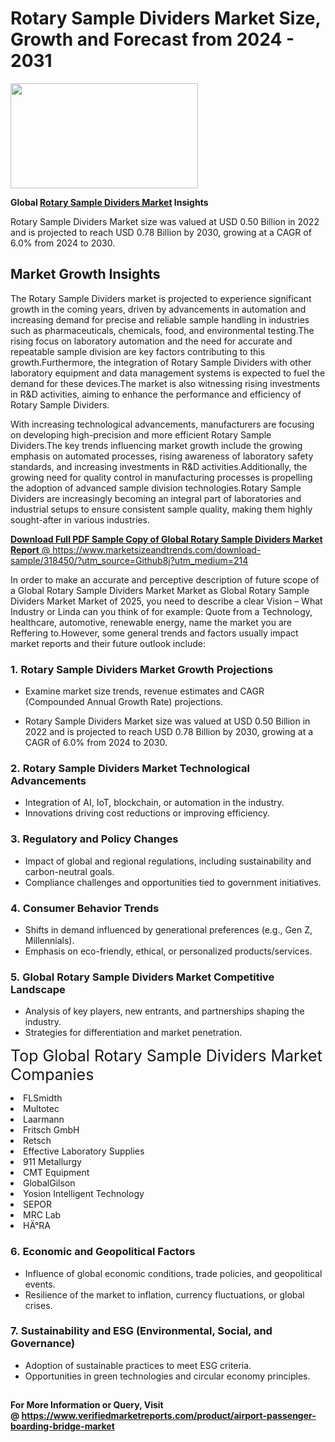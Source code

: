 <H1>Rotary Sample Dividers Market Size, Growth and Forecast from 2024 - 2031</H1><img class="aligncenter size-medium wp-image-584254" src="https://thirdeyenews.in/wp-content/uploads/2024/09/Global-Market-Research-300x168.jpeg" alt="" width="300" height="168" /><p><strong>Global&nbsp;<a href="https://www.marketsizeandtrends.com/download-sample/318450/?utm_source=Github8j?utm_medium=214">Rotary Sample Dividers Market</a> Insights</strong></p><p>Rotary Sample Dividers Market size was valued at USD 0.50 Billion in 2022 and is projected to reach USD 0.78 Billion by 2030, growing at a CAGR of 6.0% from 2024 to 2030.</p><p><h2>Market Growth Insights</h2> <p>The Rotary Sample Dividers market is projected to experience significant growth in the coming years, driven by advancements in automation and increasing demand for precise and reliable sample handling in industries such as pharmaceuticals, chemicals, food, and environmental testing.The rising focus on laboratory automation and the need for accurate and repeatable sample division are key factors contributing to this growth.Furthermore, the integration of Rotary Sample Dividers with other laboratory equipment and data management systems is expected to fuel the demand for these devices.The market is also witnessing rising investments in R&D activities, aiming to enhance the performance and efficiency of Rotary Sample Dividers.</p> <p><a href="#"></a></p> <p>With increasing technological advancements, manufacturers are focusing on developing high-precision and more efficient Rotary Sample Dividers.The key trends influencing market growth include the growing emphasis on automated processes, rising awareness of laboratory safety standards, and increasing investments in R&D activities.Additionally, the growing need for quality control in manufacturing processes is propelling the adoption of advanced sample division technologies.Rotary Sample Dividers are increasingly becoming an integral part of laboratories and industrial setups to ensure consistent sample quality, making them highly sought-after in various industries.</p> <p><a href="#"></p><p><span class=""><strong>Download Full PDF Sample Copy of Global Rotary Sample Dividers Market Report</strong> @ <a href="https://www.marketsizeandtrends.com/download-sample/318450/?utm_source=Github8j?utm_medium=214" target="_blank">https://www.marketsizeandtrends.com/download-sample/318450/?utm_source=Github8j?utm_medium=214</a></span></p><p>In order to make an accurate and perceptive description of future scope of a Global&nbsp;Rotary Sample Dividers Market Market as Global&nbsp;Rotary Sample Dividers Market Market of 2025, you need to describe a clear Vision &ndash; What Industry or Linda can you think of for example: Quote from a Technology, healthcare, automotive, renewable energy, name the market you are Reffering to.However, some general trends and factors usually impact market reports and their future outlook include:</p><h3>1.&nbsp;<strong>Rotary Sample Dividers Market Growth Projections</strong></h3><ul><li>Examine market size trends, revenue estimates and CAGR (Compounded Annual Growth Rate) projections.</li><li><p>Rotary Sample Dividers Market size was valued at USD 0.50 Billion in 2022 and is projected to reach USD 0.78 Billion by 2030, growing at a CAGR of 6.0% from 2024 to 2030.</p></li></ul><h3>2.&nbsp;<strong>Rotary Sample Dividers Market Technological Advancements</strong></h3><ul><li>Integration of AI, IoT, blockchain, or automation in the industry.</li><li>Innovations driving cost reductions or improving efficiency.</li></ul><h3>3.&nbsp;<strong>Regulatory and Policy Changes</strong></h3><ul><li>Impact of global and regional regulations, including sustainability and carbon-neutral goals.</li><li>Compliance challenges and opportunities tied to government initiatives.</li></ul><h3>4.&nbsp;<strong>Consumer Behavior Trends</strong></h3><ul><li>Shifts in demand influenced by generational preferences (e.g., Gen Z, Millennials).</li><li>Emphasis on eco-friendly, ethical, or personalized products/services.</li></ul><h3>5.&nbsp;<strong>Global Rotary Sample Dividers Market Competitive Landscape</strong></h3><ul><li>Analysis of key players, new entrants, and partnerships shaping the industry.</li><li>Strategies for differentiation and market penetration.</li></ul><p data-pm-slice="1 1 []"><span style="color: inherit; font-family: inherit; font-size: 25px;">Top Global Rotary Sample Dividers Market Companies</span></p><div class="" data-test-id=""><p><li>FLSmidth</li><li> Multotec</li><li> Laarmann</li><li> Fritsch GmbH</li><li> Retsch</li><li> Effective Laboratory Supplies</li><li> 911 Metallurgy</li><li> CMT Equipment</li><li> GlobalGilson</li><li> Yosion Intelligent Technology</li><li> SEPOR</li><li> MRC Lab</li><li> HÄ°RA</li></p></div><h3>6.&nbsp;<strong>Economic and Geopolitical Factors</strong></h3><ul><li>Influence of global economic conditions, trade policies, and geopolitical events.</li><li>Resilience of the market to inflation, currency fluctuations, or global crises.</li></ul><h3>7.&nbsp;<strong>Sustainability and ESG (Environmental, Social, and Governance)</strong></h3><ul><li>Adoption of sustainable practices to meet ESG criteria.</li><li>Opportunities in green technologies and circular economy principles.</li></ul><h2><strong style="font-size: 14px;">For More Information or Query, Visit @&nbsp;</strong><a style="background-color: #ffffff; font-size: 14px;" href="https://www.marketsizeandtrends.com/report/rotary-sample-dividers-market/" target="_blank">https://www.verifiedmarketreports.com/product/airport-passenger-boarding-bridge-market</a></h2>
